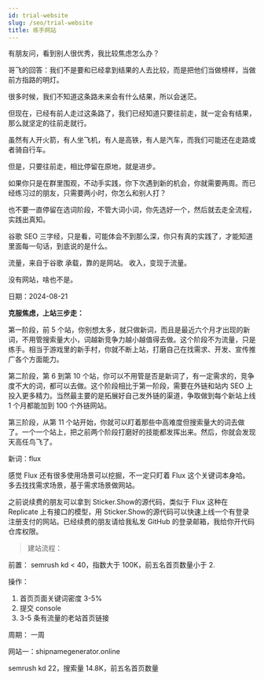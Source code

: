 ```yaml
---
id: trial-website
slug: /seo/trial-website
title: 练手网站
---
```

有朋友问，看到别人很优秀，我比较焦虑怎么办？

哥飞的回答：我们不是要和已经拿到结果的人去比较，而是把他们当做榜样，当做前方指路的明灯。

很多时候，我们不知道这条路未来会有什么结果，所以会迷茫。

但现在，已经有前人走过这条路了，我们已经知道只要往前走，就一定会有结果，那么就坚定的往前走就行。

虽然有人开火箭，有人坐飞机，有人是高铁，有人是汽车，而我们可能还在走路或者骑自行车。

但是，只要往前走，相比停留在原地，就是进步。

如果你只是在群里围观，不动手实践，你下次遇到新的机会，你就需要两周。而已经练习过的朋友，只需要两小时，你怎么和别人打？

也不要一直停留在选词阶段，不管大词小词，你先选好一个，然后就去走全流程，实践出真知。

谷歌 SEO 三字经，只是看，可能体会不到那么深，你只有真的实践了，才能知道里面每一句话，到底说的是什么。

流量，来自于谷歌
承载，靠的是网站。
收入，变现于流量。

没有网站，啥也不是。




日期：2024-08-21

**克服焦虑，上站三步走：**

第一阶段，前 5 个站，你别想太多，就只做新词，而且是最近六个月才出现的新词，不用管搜索量大小，词越新竞争力越小越值得去做。这个阶段不为流量，只是练手。相当于游戏里的新手村，你就不断上站，打磨自己在找需求、开发、宣传推广各个方面能力。

第二阶段，第 6 到第 10 个站，你可以不用管是否是新词了，有一定需求的，竞争度不大的词，都可以去做。这个阶段相比于第一阶段，需要在外链和站内 SEO 上投入更多精力。当然最主要的是拓展好自己发外链的渠道，争取做到每个新站上线 1 个月都能加到 100 个外链网站。

第三阶段，从第 11 个站开始，你就可以盯着那些中高难度但搜索量大的词去做了。一个一个站上，把之前两个阶段打磨好的技能都发挥出来。然后，你就会发现天高任鸟飞了。




新词：flux

感觉 Flux 还有很多使用场景可以挖掘，不一定只盯着 Flux 这个关键词本身哈。多去找找需求场景，基于需求场景做网站。

之前说续费的朋友可以拿到 Sticker.Show的源代码，类似于 Flux 这种在 Replicate 上有接口的模型，用 Sticker.Show的源代码可以快速上线一个有登录注册支付的网站。已经续费的朋友请给我私发 GitHub 的登录邮箱，我给你开代码仓库权限。


> 建站流程：

前置：
semrush kd < 40，指数大于 100K，前五名首页数量小于 2.

操作：
1. 首页页面关键词密度 3-5%
2. 提交 console
3. 3-5 条有流量的老站首页链接

周期：
一周


网站一：shipnamegenerator.online

semrush kd 22，搜索量 14.8K，前五名首页数量